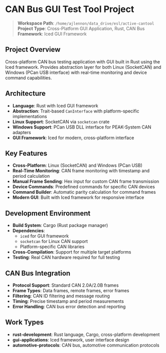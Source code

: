 # CAN Bus GUI Test Tool Project

> **Workspace Path**: `/home/ajlennon/data_drive/esl/active-cantool`  
> **Project Type**: Cross-Platform GUI Application, Rust, CAN Bus  
> **Framework**: Iced GUI Framework

## Project Overview

Cross-platform CAN bus testing application with GUI built in Rust using the Iced framework. Provides abstraction layer for both Linux (SocketCAN) and Windows (PCan USB interface) with real-time monitoring and device command capabilities.

## Architecture

- **Language**: Rust with Iced GUI framework
- **Abstraction**: Trait-based `CanInterface` with platform-specific implementations
- **Linux Support**: SocketCAN via `socketcan` crate
- **Windows Support**: PCan USB DLL interface for PEAK-System CAN adapters
- **GUI Framework**: Iced for modern, cross-platform interface

## Key Features

- **Cross-Platform**: Linux (SocketCAN) and Windows (PCan USB)
- **Real-Time Monitoring**: CAN frame monitoring with timestamp and period calculation
- **Manual Frame Sending**: Hex input for custom CAN frame transmission
- **Device Commands**: Predefined commands for specific CAN devices
- **Command Builder**: Automatic parity calculation for command frames
- **Modern GUI**: Built with Iced framework for responsive interface

## Development Environment

- **Build System**: Cargo (Rust package manager)
- **Dependencies**: 
  - `iced` for GUI framework
  - `socketcan` for Linux CAN support
  - Platform-specific CAN libraries
- **Cross-Compilation**: Support for multiple target platforms
- **Testing**: Real CAN hardware required for full testing

## CAN Bus Integration

- **Protocol Support**: Standard CAN 2.0A/2.0B frames
- **Frame Types**: Data frames, remote frames, error frames
- **Filtering**: CAN ID filtering and message routing
- **Timing**: Precise timestamp and period measurements
- **Error Handling**: CAN bus error detection and reporting

## Work Types

- **rust-development**: Rust language, Cargo, cross-platform development
- **gui-applications**: Iced framework, user interface design
- **automotive-protocols**: CAN bus, automotive communication protocols
